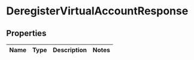 
# DeregisterVirtualAccountResponse

## Properties
Name | Type | Description | Notes
------------ | ------------- | ------------- | -------------



